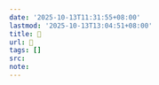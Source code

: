 ```yaml
---
date: '2025-10-13T11:31:55+08:00'
lastmod: '2025-10-13T13:04:51+08:00'
title: 󰫃
url: 󰫃
tags: []
src:
note:
---
```

